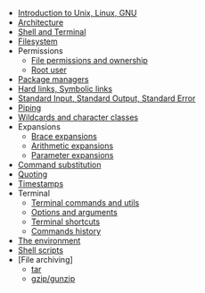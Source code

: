 - [Introduction to Unix, Linux, GNU](introduction.md)
- [Architecture](architecture.md)
- [Shell and Terminal](shell.md)
- [Filesystem](filesystem.md)
- Permissions
  - [File permissions and ownership](permissions/file_permissions.md)
  - [Root user](permissions/root.md)
- [Package managers](package_managers.md)
- [Hard links, Symbolic links](links.md)
- [Standard Input, Standard Output, Standard Error](streams.md)
- [Piping](piping.md)
- [Wildcards and character classes](wildcards.md)
- Expansions
  - [Brace expansions](expansions/brace.md)
  - [Arithmetic expansions](expansions/arithmetic.md)
  - [Parameter expansions](expansions/parameter.md)
- [Command substitution](command_substitution.md)
- [Quoting](quoting.md)
- [Timestamps](timestamps.md)
- Terminal
  - [Terminal commands and utils](terminal/commands/index.md)
  - [Options and arguments](terminal/options_and_arguments.md)
  - [Terminal shortcuts](terminal/shortcuts/index.md)
  - [Commands history](terminal/history.md)
- [The environment](environment/index.md)
- [Shell scripts](shell_scripts/index.md)
- [File archiving]
  - [tar](terminal/commands/tar.md)
  - [gzip/gunzip](terminal/commands/gzip.md)
